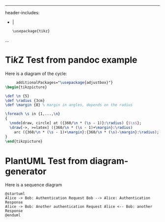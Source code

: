
---
header-includes:
- |
  ```{=latex}
  \usepackage{tikz}

  ```
...


# Ti*k*Z Test from pandoc example

Here is a diagram of the cycle:

```{.tikz caption="This is an image, created by **TikZ i.e. LaTeX**."
     additionalPackages="\usepackage{adjustbox}"}
\begin{tikzpicture}

\def \n {5}
\def \radius {3cm}
\def \margin {8} % margin in angles, depends on the radius

\foreach \s in {1,...,\n}
{
  \node[draw, circle] at ({360/\n * (\s - 1)}:\radius) {$\s$};
  \draw[->, >=latex] ({360/\n * (\s - 1)+\margin}:\radius)
    arc ({360/\n * (\s - 1)+\margin}:{360/\n * (\s)-\margin}:\radius);
}
\end{tikzpicture}
```

# PlantUML Test from diagram-generator

Here is a sequence diagram

```{.plantuml caption="This is an image, created by **PlantUML**."}
@startuml
Alice -> Bob: Authentication Request Bob --> Alice: Authentication Response
Alice -> Bob: Another authentication Request Alice <-- Bob: another Response
@enduml
```
